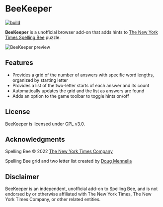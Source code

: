 # BeeKeeper
[![build](https://github.com/scottblechman/beekeeper/actions/workflows/build_release.yml/badge.svg)](https://github.com/scottblechman/beekeeper/actions/workflows/build_release.yml)

**BeeKeeper** is a unofficial browser add-on that adds hints to [The New York Times Spelling Bee](https://www.nytimes.com/puzzles/spelling-bee) puzzle.

![BeeKeeper preview](https://github.com/scottblechman/beekeeper/blob/main/img/preview.png?raw=true)

## Features
* Provides a grid of the number of answers with specific word lengths, organized by starting letter
* Provides a list of the two-letter starts of each answer and its count
* Automatically updates the grid and the list as answers are found
* Adds an option to the game toolbar to toggle hints on/off

## License
BeeKeeper is licensed under [GPL v3.0](https://github.com/scottblechman/beekeeper/blob/main/LICENSE?raw=true).

## Acknowledgments
Spelling Bee © 2022 [The New York Times Company](https://www.nytco.com/)

Spelling Bee grid and two letter list created by [Doug Mennella](https://www.nytimes.com/2021/12/09/crosswords/spellingbee-tips.html)

## Disclaimer
BeeKeeper is an independent, unofficial add-on to Spelling Bee, and is not endorsed by or otherwise affiliated with The New York Times, The New York Times Company, or other related entities.
